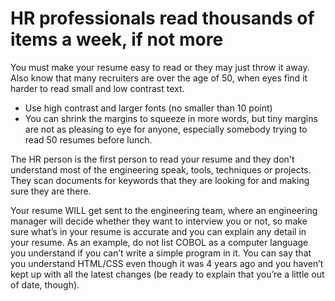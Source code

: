 # HR professionals read thousands of items a week, if not more 
You must make your resume easy to read or they may just throw it away. Also know that many recruiters are over the age of 50, when eyes find it harder to read small and low contrast text.
- Use high contrast and larger fonts (no smaller than 10 point)
- You can shrink the margins to squeeze in more words, but tiny margins are not as pleasing to eye for anyone, especially somebody trying to read 50 resumes before lunch.

The HR person is the first person to read your resume and they don't understand most of the engineering speak, tools, techniques or projects. They scan documents for keywords that they are looking for and making sure they are there.

Your resume WILL get sent to the engineering team, where an engineering manager will decide whether they want to interview you or not, so make sure what’s in your resume is accurate and you can explain any detail in your resume. As an example, do not list COBOL as a computer language you understand if you can’t write a simple program in it. You can say that you understand HTML/CSS even though it was 4 years ago and you haven’t kept up with all the latest changes (be ready to explain that you’re a little out of date, though).
